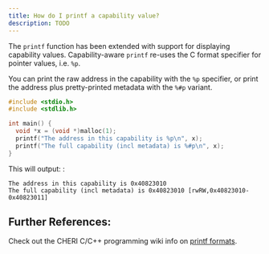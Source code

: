 ```yaml
---
title: How do I printf a capability value?
description: TODO
---
```


The `printf` function has been extended with support for displaying
capability values. Capability-aware `printf` re-uses the C format
specifier for pointer values, i.e. `%p`.

You can print the raw address in the capability with the `%p` specifier,
or print the address plus pretty-printed metadata with the `%#p`
variant.

```{.C emphasize-lines="6-7"}
#include <stdio.h>
#include <stdlib.h>

int main() {
  void *x = (void *)malloc(1);
  printf("The address in this capability is %p\n", x);
  printf("The full capability (incl metadata) is %#p\n", x);
}
```

This will output: :

    The address in this capability is 0x40823010
    The full capability (incl metadata) is 0x40823010 [rwRW,0x40823010-0x40823011]

## Further References:

Check out the CHERI C/C++ programming wiki info on [printf formats](https://github.com/CTSRD-CHERI/cheri-c-programming/wiki/Displaying-Capabilities#printf3-formats).
